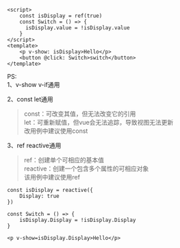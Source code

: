 ```
<script>
    const isDisplay = ref(true)
    const Switch = () => {
      isDisplay.value = !isDisplay.value
    }
</script>
<template>
    <p v-show: isDisplay>Hello</p>
    <button @click: Switch>switch</button>
</template>
```

PS:  
1、v-show v-if通用  

2、const let通用
>const：可改变其值，但无法改变它的引用  
>let：可重新赋值，但vue会无法追踪，导致视图无法更新  
>改用例中建议使用const  

3、ref reactive通用
>ref：创建单个可相应的基本值  
>reactive：创建一个包含多个属性的可相应对象  
>该用例中建议使用ref

``` 使用reactive需要注意的地方  
const isDisplay = reactive({
    Display: true
})

const Switch = () => {
    isDisplay.Display = !isDisplay.Display
}

<p v-show=isDisplay.Display>Hello</p>
```